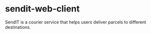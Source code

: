 # sendit-web-client
SendIT is a courier service that helps users deliver parcels to different destinations.

